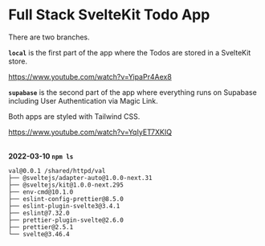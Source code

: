 # Full Stack SvelteKit Todo App

There are two branches.

**`local`** is the first part of the app where the Todos are stored in a SvelteKit store.

https://www.youtube.com/watch?v=YipaPr4Aex8

**`supabase`** is the second part of the app where everything runs on Supabase including User Authentication via Magic Link.

Both apps are styled with Tailwind CSS.

https://www.youtube.com/watch?v=YqIyET7XKIQ
</br>
</br>

**2022-03-10 `npm ls`**

```shell
val@0.0.1 /shared/httpd/val
├── @sveltejs/adapter-auto@1.0.0-next.31
├── @sveltejs/kit@1.0.0-next.295
├── env-cmd@10.1.0
├── eslint-config-prettier@8.5.0
├── eslint-plugin-svelte3@3.4.1
├── eslint@7.32.0
├── prettier-plugin-svelte@2.6.0
├── prettier@2.5.1
└── svelte@3.46.4
```
